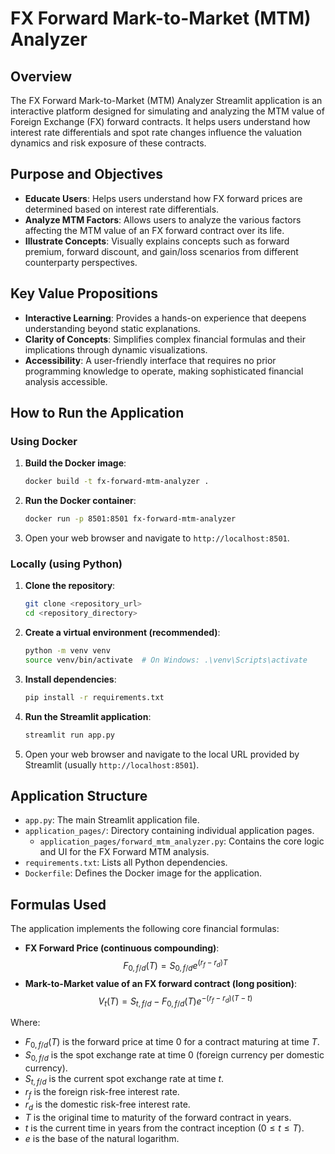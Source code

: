 
# FX Forward Mark-to-Market (MTM) Analyzer

## Overview
The FX Forward Mark-to-Market (MTM) Analyzer Streamlit application is an interactive platform designed for simulating and analyzing the MTM value of Foreign Exchange (FX) forward contracts. It helps users understand how interest rate differentials and spot rate changes influence the valuation dynamics and risk exposure of these contracts.

## Purpose and Objectives
*   **Educate Users**: Helps users understand how FX forward prices are determined based on interest rate differentials.
*   **Analyze MTM Factors**: Allows users to analyze the various factors affecting the MTM value of an FX forward contract over its life.
*   **Illustrate Concepts**: Visually explains concepts such as forward premium, forward discount, and gain/loss scenarios from different counterparty perspectives.

## Key Value Propositions
*   **Interactive Learning**: Provides a hands-on experience that deepens understanding beyond static explanations.
*   **Clarity of Concepts**: Simplifies complex financial formulas and their implications through dynamic visualizations.
*   **Accessibility**: A user-friendly interface that requires no prior programming knowledge to operate, making sophisticated financial analysis accessible.

## How to Run the Application

### Using Docker
1.  **Build the Docker image**:
    ```bash
    docker build -t fx-forward-mtm-analyzer .
    ```
2.  **Run the Docker container**:
    ```bash
    docker run -p 8501:8501 fx-forward-mtm-analyzer
    ```
3.  Open your web browser and navigate to `http://localhost:8501`.

### Locally (using Python)
1.  **Clone the repository**:
    ```bash
    git clone <repository_url>
    cd <repository_directory>
    ```
2.  **Create a virtual environment (recommended)**:
    ```bash
    python -m venv venv
    source venv/bin/activate  # On Windows: .\venv\Scripts\activate
    ```
3.  **Install dependencies**:
    ```bash
    pip install -r requirements.txt
    ```
4.  **Run the Streamlit application**:
    ```bash
    streamlit run app.py
    ```
5.  Open your web browser and navigate to the local URL provided by Streamlit (usually `http://localhost:8501`).

## Application Structure
*   `app.py`: The main Streamlit application file.
*   `application_pages/`: Directory containing individual application pages.
    *   `application_pages/forward_mtm_analyzer.py`: Contains the core logic and UI for the FX Forward MTM analysis.
*   `requirements.txt`: Lists all Python dependencies.
*   `Dockerfile`: Defines the Docker image for the application.

## Formulas Used
The application implements the following core financial formulas:

*   **FX Forward Price (continuous compounding)**:
    $$F_{0,f/d}(T) = S_{0,f/d}e^{(r_f - r_d)T}$$
*   **Mark-to-Market value of an FX forward contract (long position)**:
    $$V_t(T) = S_{t,f/d} - F_{0,f/d}(T)e^{-(r_f - r_d)(T - t)}$$

Where:
*   $F_{0,f/d}(T)$ is the forward price at time 0 for a contract maturing at time $T$.
*   $S_{0,f/d}$ is the spot exchange rate at time 0 (foreign currency per domestic currency).
*   $S_{t,f/d}$ is the current spot exchange rate at time $t$.
*   $r_f$ is the foreign risk-free interest rate.
*   $r_d$ is the domestic risk-free interest rate.
*   $T$ is the original time to maturity of the forward contract in years.
*   $t$ is the current time in years from the contract inception ($0 \le t \le T$).
*   $e$ is the base of the natural logarithm.
